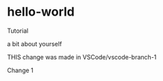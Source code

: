 # hello-world
Tutorial

a bit about yourself

THIS change was made in VSCode/vscode-branch-1

Change 1
